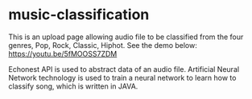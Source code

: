 # music-classification
This is an upload page allowing audio file to be classified from the four genres, Pop, Rock, Classic, Hiphot.
See the demo below: https://youtu.be/5fMOOSS7ZDM

Echonest API is used to abstract data of an audio file.
Artificial Neural Network technology is used to train a neural network to learn how to classify song, which is written in JAVA.
